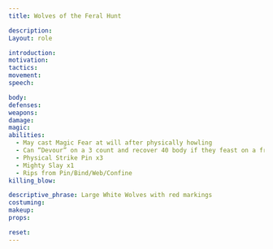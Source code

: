 ```yaml
---
title: Wolves of the Feral Hunt

description: 
Layout: role

introduction: 
motivation: 
tactics: 
movement:
speech:

body:
defenses: 
weapons: 
damage:
magic: 
abilities:
  - May cast Magic Fear at will after physically howling
  - Can “Devour” on a 3 count and recover 40 body if they feast on a freshly “killed” enemy. This is not a killing blow effect and still be healed back up
  - Physical Strike Pin x3
  - Mighty Slay x1
  - Rips from Pin/Bind/Web/Confine
killing_blow: 

descriptive_phrase: Large White Wolves with red markings
costuming: 
makeup:
props: 

reset:
---
```


